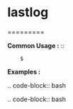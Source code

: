 # lastlog
=========



**Common Usage :**  ::

		$ 
		

**Examples :**

.. code-block:: bash


.. code-block:: bash